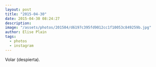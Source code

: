 ```yaml
---
layout: post
title: "2015-04-30"
date: 2015-04-30 08:24:27
description: 
image: "/assets/photos/201504/d6197c395fd9012cc1f10053c849259b.jpg"
author: Elise Plain
tags: 
  - photos
  - instagram
---
```


Volar (despierta).
<p></p>
